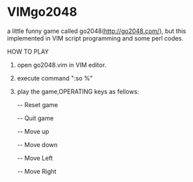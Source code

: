 VIMgo2048
=========

a little funny game called go2048(http://go2048.com/), but this implemented in VIM script programming and some perl codes.

HOW TO PLAY

1. open go2048.vim in VIM editor.

2. execute command ":so %"

3. play the game,OPERATING keys as fellows:

	<F2> -- Reset game

	<F3> -- Quit  game

	<Up> -- Move up

	<Down> -- Move down

	<Left> -- Move Left

	<Right> -- Move Right
